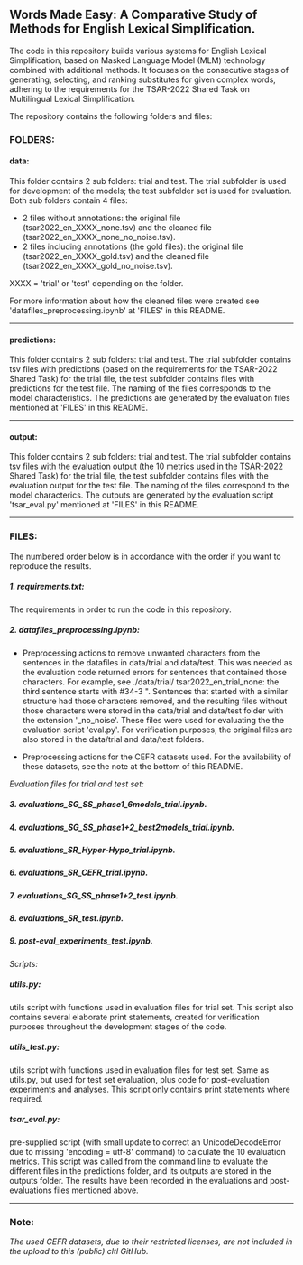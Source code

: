 ## Words Made Easy: A Comparative Study of Methods for English Lexical Simplification.

The code in this repository builds various systems for English Lexical Simplification, based on Masked Language Model (MLM) technology combined with additional methods. It focuses on the consecutive stages of generating, selecting, and ranking substitutes for given complex words, adhering to the requirements for the TSAR-2022 Shared Task on Multilingual Lexical Simplification.

The repository contains the following folders and files:

### FOLDERS:

#### data: 
This folder contains 2 sub folders: trial and test. The trial subfolder is used for development of the models; the test subfolder set is used for evaluation. 
Both sub folders contain 4 files: 
- 2 files without annotations: the original file (tsar2022_en_XXXX_none.tsv) and the cleaned file (tsar2022_en_XXXX_none_no_noise.tsv). 
- 2 files including annotations (the gold files): the original file (tsar2022_en_XXXX_gold.tsv) and the cleaned file (tsar2022_en_XXXX_gold_no_noise.tsv).
  
XXXX = 'trial' or 'test' depending on the folder.

For more information about how the cleaned files were created see 'datafiles_preprocessing.ipynb' at 'FILES' in this README.

-----

#### predictions: 
This folder contains 2 sub folders: trial and test. The trial subfolder contains tsv files with predictions (based on the requirements for the TSAR-2022 Shared Task) for the trial file, the test subfolder contains files with predictions for the test file. The naming of the files corresponds to the model characteristics. The predictions are generated by the evaluation files mentioned at 'FILES' in this README.

-----

#### output: 
This folder contains 2 sub folders: trial and test. The trial subfolder contains tsv files with the evaluation output (the 10 metrics used in the TSAR-2022 Shared Task) for the trial file, the test subfolder contains files with the evaluation output for the test file. The naming of the files correspond to the model characterics. The outputs are generated by the evaluation script 'tsar_eval.py' mentioned at 'FILES' in this README.


-----

### FILES: 
The numbered order below is in accordance with the order if you want to reproduce the results.

##### 1. requirements.txt: 
The requirements in order to run the code in this repository.

##### 2. datafiles_preprocessing.ipynb: 
- Preprocessing actions to remove unwanted characters from the sentences in the datafiles in data/trial and data/test. This was needed as the evaluation code returned errors for sentences that contained those characters. 
For example, see ./data/trial/ tsar2022_en_trial_none: the third sentence starts with #34-3 ". Sentences that started with a similar structure had those characters removed, and the resulting files without those characters were stored in the data/trial and data/test folder with the extension '_no_noise'.  These files were used for evaluating the the evaluation script 'eval.py'. For verification purposes, the original files are also stored in the data/trial and data/test folders.

- Preprocessing actions for the CEFR datasets used. For the availability of these datasets, see the note at the bottom of this README. 

*Evaluation files for trial and test set:*
##### 3. evaluations_SG_SS_phase1_6models_trial.ipynb. 
##### 4. evaluations_SG_SS_phase1+2_best2models_trial.ipynb. 
##### 5. evaluations_SR_Hyper-Hypo_trial.ipynb. 
##### 6. evaluations_SR_CEFR_trial.ipynb. 

##### 7. evaluations_SG_SS_phase1+2_test.ipynb. 
##### 8. evaluations_SR_test.ipynb.
##### 9. post-eval_experiments_test.ipynb. 


*Scripts:*
##### utils.py: 
utils script with functions used in evaluation files for trial set. This script also contains several elaborate print statements, created for verification purposes throughout the development stages of the code.

##### utils_test.py: 
utils script with functions used in evaluation files for test set. Same as utils.py, but used for test set evaluation, plus code for post-evaluation experiments and analyses. This script only contains print statements where required.

##### tsar_eval.py: 
pre-supplied script (with small update to correct an UnicodeDecodeError due to missing 'encoding = utf-8' command) to calculate the 10 evaluation metrics. This script was called from the command line to evaluate the different files in the predictions folder, and its outputs are stored in the outputs folder. The results have been recorded in the evaluations and post-evaluations files mentioned above. 

-----

### Note:
*The used CEFR datasets, due to their restricted licenses, are not included in the upload to this (public) cltl GitHub.* 
